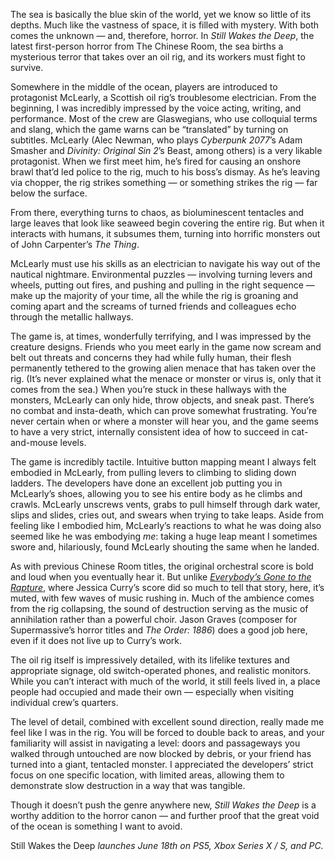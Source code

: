 The sea is basically the blue skin of the world, yet we know so little of its depths. Much like the vastness of space, it is filled with mystery. With both comes the unknown — and, therefore, horror. In *Still Wakes the Deep*, the latest first-person horror from The Chinese Room, the sea births a mysterious terror that takes over an oil rig, and its workers must fight to survive.

Somewhere in the middle of the ocean, players are introduced to protagonist McLearly, a Scottish oil rig’s troublesome electrician. From the beginning, I was incredibly impressed by the voice acting, writing, and performance. Most of the crew are Glaswegians, who use colloquial terms and slang, which the game warns can be “translated” by turning on subtitles. McLearly (Alec Newman, who plays *Cyberpunk 2077*’s Adam Smasher and *Divinity: Original Sin 2*’s Beast, among others) is a very likable protagonist. When we first meet him, he’s fired for causing an onshore brawl that’d led police to the rig, much to his boss’s dismay. As he’s leaving via chopper, the rig strikes something — or something strikes the rig — far below the surface.

From there, everything turns to chaos, as bioluminescent tentacles and large leaves that look like seaweed begin covering the entire rig. But when it interacts with humans, it subsumes them, turning into horrific monsters out of John Carpenter’s *The Thing*.

McLearly must use his skills as an electrician to navigate his way out of the nautical nightmare. Environmental puzzles — involving turning levers and wheels, putting out fires, and pushing and pulling in the right sequence — make up the majority of your time, all the while the rig is groaning and coming apart and the screams of turned friends and colleagues echo through the metallic hallways.

The game is, at times, wonderfully terrifying, and I was impressed by the creature designs. Friends who you meet early in the game now scream and belt out threats and concerns they had while fully human, their flesh permanently tethered to the growing alien menace that has taken over the rig. (It’s never explained what the menace or monster or virus is, only that it comes from the sea.) When you’re stuck in these hallways with the monsters, McLearly can only hide, throw objects, and sneak past. There’s no combat and insta-death, which can prove somewhat frustrating. You’re never certain when or where a monster will hear you, and the game seems to have a very strict, internally consistent idea of how to succeed in cat-and-mouse levels.

The game is incredibly tactile. Intuitive button mapping meant I always felt embodied in McLearly, from pulling levers to climbing to sliding down ladders. The developers have done an excellent job putting you in McLearly’s shoes, allowing you to see his entire body as he climbs and crawls. McLearly unscrews vents, grabs to pull himself through dark water, slips and slides, cries out, and swears when trying to take leaps. Aside from feeling like I embodied him, McLearly’s reactions to what he was doing also seemed like he was embodying *me*: taking a huge leap meant I sometimes swore and, hilariously, found McLearly shouting the same when he landed.

As with previous Chinese Room titles, the original orchestral score is bold and loud when you eventually hear it. But unlike [*Everybody’s Gone to the Rapture*](/2015/8/10/9123999/everybodys-gone-to-the-rapture-review-ps4), where Jessica Curry’s score did so much to tell that story, here, it’s muted, with few waves of music rushing in. Much of the ambience comes from the rig collapsing, the sound of destruction serving as the music of annihilation rather than a powerful choir. Jason Graves (composer for Supermassive’s horror titles and *The Order: 1886*) does a good job here, even if it does not live up to Curry’s work. 

The oil rig itself is impressively detailed, with its lifelike textures and appropriate signage, old switch-operated phones, and realistic monitors. While you can’t interact with much of the world, it still feels lived in, a place people had occupied and made their own — especially when visiting individual crew’s quarters.

The level of detail, combined with excellent sound direction, really made me feel like I was in the rig. You will be forced to double back to areas, and your familiarity will assist in navigating a level: doors and passageways you walked through untouched are now blocked by debris, or your friend has turned into a giant, tentacled monster. I appreciated the developers’ strict focus on one specific location, with limited areas, allowing them to demonstrate slow destruction in a way that was tangible.

Though it doesn’t push the genre anywhere new, *Still Wakes the Deep* is a worthy addition to the horror canon — and further proof that the great void of the ocean is something I want to avoid.

<span class="small">Still Wakes the Deep *launches June 18th on PS5, Xbox Series X / S, and PC.*</span>
